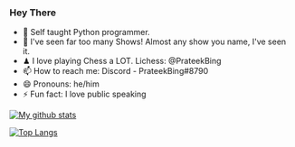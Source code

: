 ### Hey There

- 🌱 Self taught Python programmer.
- 💬 I've seen far too many Shows! Almost any show you name, I've seen it.
- ♟ I love playing Chess a LOT. Lichess: @PrateekBing
- 📫 How to reach me: Discord - PrateekBing#8790
- 😄 Pronouns: he/him
- ⚡ Fun fact: I love public speaking
  
[![My github stats](https://github-readme-stats.vercel.app/api?username=PrateekBing&count_private=true&show_icons=true&theme=radical)](https://github.com/anuraghazra/github-readme-stats)

  
[![Top Langs](https://github-readme-stats.vercel.app/api/top-langs/?username=PrateekBing&theme=radical)](https://github.com/anuraghazra/github-readme-stats)

<!--
**PrateekBing/PrateekBing** is a ✨ _special_ ✨ repository because its `README.md` (this file) appears on your GitHub profile.

Here are some ideas to get you started:

- 🔭 I’m currently working on ...
- 🌱 I’m currently learning ...
- 👯 I’m looking to collaborate on ...
- 🤔 I’m looking for help with ...
- 💬 Ask me about ...
- 📫 How to reach me: ...
- 😄 Pronouns: ...
- ⚡ Fun fact: ...
-->
